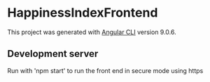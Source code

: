 # HappinessIndexFrontend

This project was generated with [Angular CLI](https://github.com/angular/angular-cli) version 9.0.6.

## Development server

Run with 'npm start' to run the front end in secure mode using https

